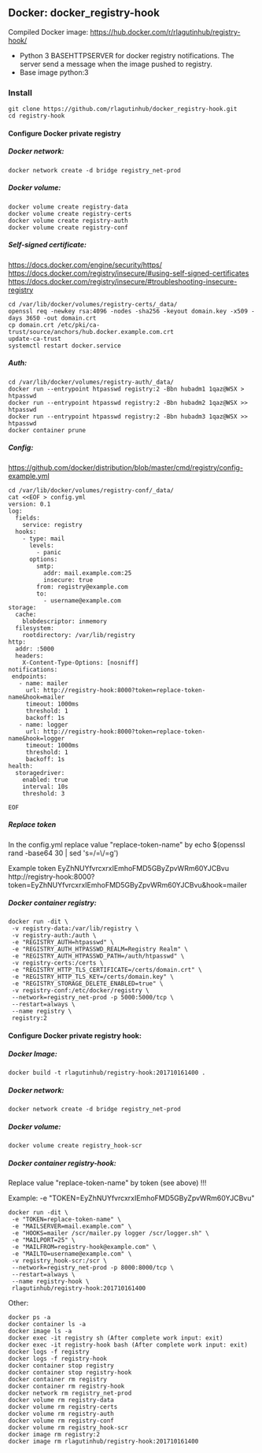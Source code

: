 ## Docker: docker_registry-hook

Compiled Docker image: https://hub.docker.com/r/rlagutinhub/registry-hook/

-	Python 3 BASEHTTPSERVER for docker registry notifications. The server send a message when the image pushed to registry.
-	Base image python:3

### Install

```console
git clone https://github.com/rlagutinhub/docker_registry-hook.git
cd registry-hook
```

#### Configure Docker private registry


##### Docker network:

```console
docker network create -d bridge registry_net-prod
```

##### Docker volume:

```console
docker volume create registry-data
docker volume create registry-certs
docker volume create registry-auth
docker volume create registry-conf
```

##### Self-signed certificate:
https://docs.docker.com/engine/security/https/
https://docs.docker.com/registry/insecure/#using-self-signed-certificates
https://docs.docker.com/registry/insecure/#troubleshooting-insecure-registry

```console
cd /var/lib/docker/volumes/registry-certs/_data/
openssl req -newkey rsa:4096 -nodes -sha256 -keyout domain.key -x509 -days 3650 -out domain.crt
cp domain.crt /etc/pki/ca-trust/source/anchors/hub.docker.example.com.crt
update-ca-trust
systemctl restart docker.service
```

##### Auth:

```console
cd /var/lib/docker/volumes/registry-auth/_data/
docker run --entrypoint htpasswd registry:2 -Bbn hubadm1 1qaz@WSX > htpasswd
docker run --entrypoint htpasswd registry:2 -Bbn hubadm2 1qaz@WSX >> htpasswd
docker run --entrypoint htpasswd registry:2 -Bbn hubadm3 1qaz@WSX >> htpasswd
docker container prune
```

##### Config:
https://github.com/docker/distribution/blob/master/cmd/registry/config-example.yml

```console
cd /var/lib/docker/volumes/registry-conf/_data/
cat <<EOF > config.yml
version: 0.1
log:
  fields:
    service: registry
  hooks:
    - type: mail
      levels:
        - panic
      options:
        smtp:
          addr: mail.example.com:25
          insecure: true
        from: registry@example.com
        to:
          - username@example.com
storage:
  cache:
    blobdescriptor: inmemory
  filesystem:
    rootdirectory: /var/lib/registry
http:
  addr: :5000
  headers:
    X-Content-Type-Options: [nosniff]
notifications:
 endpoints:
   - name: mailer
     url: http://registry-hook:8000?token=replace-token-name&hook=mailer
     timeout: 1000ms
     threshold: 1
     backoff: 1s
   - name: logger
     url: http://registry-hook:8000?token=replace-token-name&hook=logger
     timeout: 1000ms
     threshold: 1
     backoff: 1s
health:
  storagedriver:
    enabled: true
    interval: 10s
    threshold: 3

EOF
```

##### Replace token
In the config.yml replace value "replace-token-name" by echo $(openssl rand -base64 30 | sed 's=/=\\/=g')

Example token EyZhNUYfvrcxrxIEmhoFMD5GByZpvWRm60YJCBvu
http://registry-hook:8000?token=EyZhNUYfvrcxrxIEmhoFMD5GByZpvWRm60YJCBvu&hook=mailer

##### Docker container registry:

```console
docker run -dit \
 -v registry-data:/var/lib/registry \
 -v registry-auth:/auth \
 -e "REGISTRY_AUTH=htpasswd" \
 -e "REGISTRY_AUTH_HTPASSWD_REALM=Registry Realm" \
 -e "REGISTRY_AUTH_HTPASSWD_PATH=/auth/htpasswd" \
 -v registry-certs:/certs \
 -e "REGISTRY_HTTP_TLS_CERTIFICATE=/certs/domain.crt" \
 -e "REGISTRY_HTTP_TLS_KEY=/certs/domain.key" \
 -e "REGISTRY_STORAGE_DELETE_ENABLED=true" \
 -v registry-conf:/etc/docker/registry \
 --network=registry_net-prod -p 5000:5000/tcp \
 --restart=always \
 --name registry \
 registry:2
```

#### Configure Docker private registry hook:

##### Docker Image:

```console
docker build -t rlagutinhub/registry-hook:201710161400 .
```

##### Docker network:

```console
docker network create -d bridge registry_net-prod
```

##### Docker volume:

```console
docker volume create registry_hook-scr
```

##### Docker container registry-hook:
Replace value "replace-token-name" by token (see above) !!!

Example: -e "TOKEN=EyZhNUYfvrcxrxIEmhoFMD5GByZpvWRm60YJCBvu"

```console
docker run -dit \
 -e "TOKEN=replace-token-name" \
 -e "MAILSERVER=mail.example.com" \
 -e "HOOKS=mailer /scr/mailer.py logger /scr/logger.sh" \
 -e "MAILPORT=25" \
 -e "MAILFROM=registry-hook@example.com" \
 -e "MAILTO=username@example.com" \
 -v registry_hook-scr:/scr \
 --network=registry_net-prod -p 8000:8000/tcp \
 --restart=always \
 --name registry-hook \
 rlagutinhub/registry-hook:201710161400
```

Other:

```console
docker ps -a
docker container ls -a
docker image ls -a
docker exec -it registry sh (After complete work input: exit)
docker exec -it registry-hook bash (After complete work input: exit)
docker logs -f registry
docker logs -f registry-hook
docker container stop registry
docker container stop registry-hook
docker container rm registry
docker container rm registry-hook
docker network rm registry_net-prod
docker volume rm registry-data
docker volume rm registry-certs
docker volume rm registry-auth
docker volume rm registry-conf
docker volume rm registry_hook-scr
docker image rm registry:2
docker image rm rlagutinhub/registry-hook:201710161400
```
